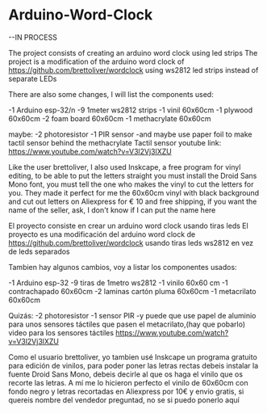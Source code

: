 # Arduino-Word-Clock

--IN PROCESS

The project consists of creating an arduino word clock using led strips
The project is a modification of the arduino word clock of https://github.com/brettoliver/wordclock using ws2812 led strips instead of separate LEDs

There are also some changes, I will list the components used:

-1 Arduino esp-32/n
-9 1meter ws2812 strips
-1 vinil 60x60cm
-1 plywood 60x60cm
-2 foam board 60x60cm
-1 methacrylate 60x60cm

maybe:
-2 photoresistor
-1 PIR sensor
-and maybe use paper foil to make tactil sensor behind the methacrylate
Tactil sensor youtube link: https://www.youtube.com/watch?v=V3l2Vj3lXZU

Like the user brettoliver, I also used Inskcape, a free program for vinyl editing, to be able to put the letters straight you must install the Droid Sans Mono font, you must tell the one who makes the vinyl to cut the letters for you. They made it perfect for me the 60x60cm vinyl with black background and cut out letters on Aliexpress for € 10 and free shipping, if you want the name of the seller, ask, I don't know if I can put the name here 




El proyecto consiste en crear un arduino word clock usando tiras leds
El proyecto es una modificación del arduino word clock de https://github.com/brettoliver/wordclock usando tiras leds ws2812 en vez de leds separados 

Tambien hay algunos cambios, voy a listar los componentes usados:

-1 Arduino esp-32
-9 tiras de 1metro ws2812
-1 vinilo 60x60 cm
-1 contrachapado 60x60cm
-2 laminas cartón pluma 60x60cm
-1 metacrilato 60x60cm
 
Quizás:
-2 photoresistor
-1 sensor PIR
-y puede que use papel de aluminio para unos sensores táctiles que pasen el metacrilato,(hay que pobarlo)
video para los sensores táctiles https://www.youtube.com/watch?v=V3l2Vj3lXZU


Como el usuario brettoliver, yo tambien usé Inskcape un programa gratuito para edición de vinilos, para poder poner las letras rectas debeis instalar la fuente Droid Sans Mono, debeis decirle al que os haga el vinilo que os recorte las letras. A mí me lo hicieron perfecto el vinilo de 60x60cm con fondo negro y letras recortadas en Aliexpress por 10€ y envio gratis, si quereis nombre del vendedor preguntad, no se si puedo ponerlo aquí
